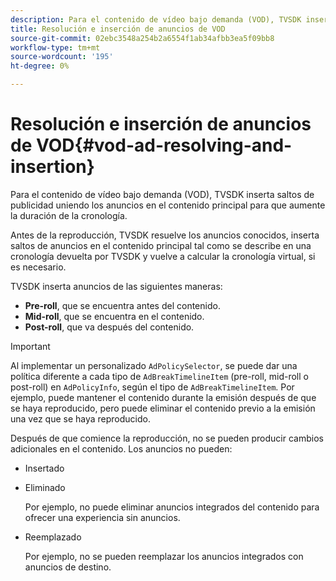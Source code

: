 ```yaml
---
description: Para el contenido de vídeo bajo demanda (VOD), TVSDK inserta saltos de publicidad uniendo los anuncios en el contenido principal para que aumente la duración de la cronología.
title: Resolución e inserción de anuncios de VOD
source-git-commit: 02ebc3548a254b2a6554f1ab34afbb3ea5f09bb8
workflow-type: tm+mt
source-wordcount: '195'
ht-degree: 0%

---
```


# Resolución e inserción de anuncios de VOD{#vod-ad-resolving-and-insertion}

Para el contenido de vídeo bajo demanda (VOD), TVSDK inserta saltos de publicidad uniendo los anuncios en el contenido principal para que aumente la duración de la cronología.

Antes de la reproducción, TVSDK resuelve los anuncios conocidos, inserta saltos de anuncios en el contenido principal tal como se describe en una cronología devuelta por TVSDK y vuelve a calcular la cronología virtual, si es necesario.

TVSDK inserta anuncios de las siguientes maneras:

* **Pre-roll**, que se encuentra antes del contenido.
* **Mid-roll**, que se encuentra en el contenido.
* **Post-roll**, que va después del contenido.

>[!IMPORTANT]
>
>Al implementar un personalizado `AdPolicySelector`, se puede dar una política diferente a cada tipo de `AdBreakTimelineItem` (pre-roll, mid-roll o post-roll) en `AdPolicyInfo`, según el tipo de `AdBreakTimelineItem`. Por ejemplo, puede mantener el contenido durante la emisión después de que se haya reproducido, pero puede eliminar el contenido previo a la emisión una vez que se haya reproducido.

Después de que comience la reproducción, no se pueden producir cambios adicionales en el contenido. Los anuncios no pueden:

* Insertado
* Eliminado

  Por ejemplo, no puede eliminar anuncios integrados del contenido para ofrecer una experiencia sin anuncios.
* Reemplazado

  Por ejemplo, no se pueden reemplazar los anuncios integrados con anuncios de destino.
